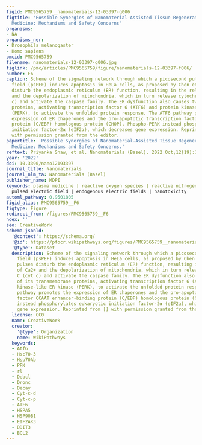 ```yaml
---
figid: PMC9565759__nanomaterials-12-03397-g006
figtitle: 'Possible Synergies of Nanomaterial-Assisted Tissue Regeneration in Plasma
  Medicine: Mechanisms and Safety Concerns'
organisms:
- NA
organisms_ner:
- Drosophila melanogaster
- Homo sapiens
pmcid: PMC9565759
filename: nanomaterials-12-03397-g006.jpg
figlink: /pmc/articles/PMC9565759/figure/nanomaterials-12-03397-f006/
number: F6
caption: Scheme of the signaling network through which a picosecond pulsed electric
  field (psPEF) induces apoptosis in HeLa cells, as proposed by Chen et al. The pulses
  disturb the endoplasmic reticulum (ER) function, resulting in the release of Ca2+
  and the depolarization of mitochondria, which in turn release cytochrome C (cyt
  c) and activate the caspase family. The ER dysfunction also causes two of its transmembrane
  proteins, activating transcription factor 6 (ATF6) and protein kinase-like ER kinase
  (PERK), to activate the unfolded protein response. The ATF6 pathway promotes the
  expression of ER chaperones and the pro-apoptotic transcription factor CCAAT enhancer-binding
  protein (C/EBP) homologous protein (CHOP). Phospho-PERK instead phosphorylates eukaryotic
  initiation factor-2α (eIF2α), which decreases gene expression. Reprinted from []
  with permission granted from the editor.
papertitle: 'Possible Synergies of Nanomaterial-Assisted Tissue Regeneration in Plasma
  Medicine: Mechanisms and Safety Concerns.'
reftext: Priyanka Shaw, et al. Nanomaterials (Basel). 2022 Oct;12(19):3397.
year: '2022'
doi: 10.3390/nano12193397
journal_title: Nanomaterials
journal_nlm_ta: Nanomaterials (Basel)
publisher_name: MDPI
keywords: plasma medicine | reactive oxygen species | reactive nitrogen species |
  pulsed electric field | endogenous electric fields | nanotoxicity
automl_pathway: 0.9501805
figid_alias: PMC9565759__F6
figtype: Figure
redirect_from: /figures/PMC9565759__F6
ndex: ''
seo: CreativeWork
schema-jsonld:
  '@context': https://schema.org/
  '@id': https://pfocr.wikipathways.org/figures/PMC9565759__nanomaterials-12-03397-g006.html
  '@type': Dataset
  description: Scheme of the signaling network through which a picosecond pulsed electric
    field (psPEF) induces apoptosis in HeLa cells, as proposed by Chen et al. The
    pulses disturb the endoplasmic reticulum (ER) function, resulting in the release
    of Ca2+ and the depolarization of mitochondria, which in turn release cytochrome
    C (cyt c) and activate the caspase family. The ER dysfunction also causes two
    of its transmembrane proteins, activating transcription factor 6 (ATF6) and protein
    kinase-like ER kinase (PERK), to activate the unfolded protein response. The ATF6
    pathway promotes the expression of ER chaperones and the pro-apoptotic transcription
    factor CCAAT enhancer-binding protein (C/EBP) homologous protein (CHOP). Phospho-PERK
    instead phosphorylates eukaryotic initiation factor-2α (eIF2α), which decreases
    gene expression. Reprinted from [] with permission granted from the editor.
  license: CC0
  name: CreativeWork
  creator:
    '@type': Organization
    name: WikiPathways
  keywords:
  - Atf6
  - Hsc70-3
  - Hsp70Ab
  - PEK
  - rl
  - Debcl
  - Dronc
  - Decay
  - Cyt-c-d
  - Cyt-c-p
  - ATF6
  - HSPA5
  - HSP90B1
  - EIF2AK3
  - DDIT3
  - BCL2
---
```

